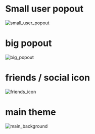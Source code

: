
# Small user popout
![small_user_popout](https://user-images.githubusercontent.com/96681438/170888623-512604ac-9046-497f-9ffe-10d41aa5a1a3.jpg)
# big popout
![big_popout](https://user-images.githubusercontent.com/96681438/170888617-b3a12b81-0e5c-436a-87d8-a41b9cd6d061.jpg)
# friends / social icon
![friends_icon](https://user-images.githubusercontent.com/96681438/170888618-267c6f89-6527-48f8-aa5e-a37450524559.jpg)
# main theme
![main_background](https://user-images.githubusercontent.com/96681438/170888620-0a8b3b38-f982-4688-aa6d-e4d38e106998.jpg)
